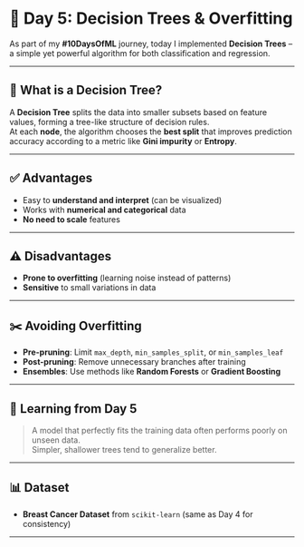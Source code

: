 # 📘 Day 5: Decision Trees & Overfitting

As part of my **#10DaysOfML** journey, today I implemented **Decision Trees** – a simple yet powerful algorithm for both classification and regression.

---

## 📌 What is a Decision Tree?

A **Decision Tree** splits the data into smaller subsets based on feature values, forming a tree-like structure of decision rules.  
At each **node**, the algorithm chooses the **best split** that improves prediction accuracy according to a metric like **Gini impurity** or **Entropy**.

---

## ✅ Advantages
- Easy to **understand and interpret** (can be visualized)
- Works with **numerical and categorical** data
- **No need to scale** features

---

## ⚠️ Disadvantages
- **Prone to overfitting** (learning noise instead of patterns)
- **Sensitive** to small variations in data

---

## ✂️ Avoiding Overfitting
- **Pre-pruning**: Limit `max_depth`, `min_samples_split`, or `min_samples_leaf`
- **Post-pruning**: Remove unnecessary branches after training
- **Ensembles**: Use methods like **Random Forests** or **Gradient Boosting**

---

## 🧠 Learning from Day 5
> A model that perfectly fits the training data often performs poorly on unseen data.  
> Simpler, shallower trees tend to generalize better.

---

## 📊 Dataset
- **Breast Cancer Dataset** from `scikit-learn` (same as Day 4 for consistency)

---
